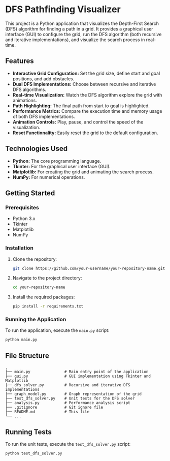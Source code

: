 # DFS Pathfinding Visualizer

This project is a Python application that visualizes the Depth-First Search (DFS) algorithm for finding a path in a grid. It provides a graphical user interface (GUI) to configure the grid, run the DFS algorithm (both recursive and iterative implementations), and visualize the search process in real-time.

## Features

*   **Interactive Grid Configuration:** Set the grid size, define start and goal positions, and add obstacles.
*   **Dual DFS Implementations:** Choose between recursive and iterative DFS algorithms.
*   **Real-time Visualization:** Watch the DFS algorithm explore the grid with animations.
*   **Path Highlighting:** The final path from start to goal is highlighted.
*   **Performance Metrics:** Compare the execution time and memory usage of both DFS implementations.
*   **Animation Controls:** Play, pause, and control the speed of the visualization.
*   **Reset Functionality:** Easily reset the grid to the default configuration.

## Technologies Used

*   **Python:** The core programming language.
*   **Tkinter:** For the graphical user interface (GUI).
*   **Matplotlib:** For creating the grid and animating the search process.
*   **NumPy:** For numerical operations.

## Getting Started

### Prerequisites

*   Python 3.x
*   Tkinter
*   Matplotlib
*   NumPy

### Installation

1.  Clone the repository:
    ```bash
    git clone https://github.com/your-username/your-repository-name.git
    ```
2.  Navigate to the project directory:
    ```bash
    cd your-repository-name
    ```
3.  Install the required packages:
    ```bash
    pip install -r requirements.txt
    ```

### Running the Application

To run the application, execute the `main.py` script:

```bash
python main.py
```

## File Structure

```
.
├── main.py               # Main entry point of the application
├── gui.py                # GUI implementation using Tkinter and Matplotlib
├── dfs_solver.py         # Recursive and iterative DFS implementations
├── graph_model.py        # Graph representation of the grid
├── test_dfs_solver.py    # Unit tests for the DFS solver
├── analysis.py           # Performance analysis script
├── .gitignore            # Git ignore file
├── README.md             # This file
└── ...
```

## Running Tests

To run the unit tests, execute the `test_dfs_solver.py` script:

```bash
python test_dfs_solver.py
```
